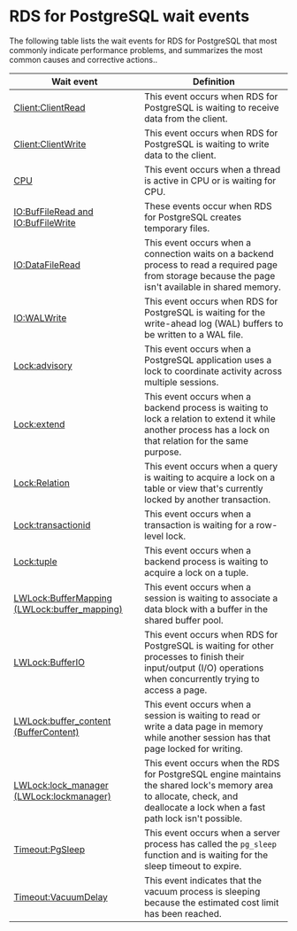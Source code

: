 # RDS for PostgreSQL wait events<a name="PostgreSQL.Tuning.concepts.summary"></a>

The following table lists the wait events for RDS for PostgreSQL that most commonly indicate performance problems, and summarizes the most common causes and corrective actions\.\.


| Wait event | Definition | 
| --- | --- | 
|  [Client:ClientRead](wait-event.clientread.md)  |  This event occurs when RDS for PostgreSQL is waiting to receive data from the client\.  | 
|  [Client:ClientWrite](wait-event.clientwrite.md)  |  This event occurs when RDS for PostgreSQL is waiting to write data to the client\.  | 
|  [CPU](wait-event.cpu.md)  | This event occurs when a thread is active in CPU or is waiting for CPU\.  | 
|  [IO:BufFileRead and IO:BufFileWrite](wait-event.iobuffile.md)  |  These events occur when RDS for PostgreSQL creates temporary files\.  | 
|  [IO:DataFileRead](wait-event.iodatafileread.md)  |  This event occurs when a connection waits on a backend process to read a required page from storage because the page isn't available in shared memory\.   | 
| [IO:WALWrite](wait-event.iowalwrite.md)  | This event occurs when RDS for PostgreSQL is waiting for the write\-ahead log \(WAL\) buffers to be written to a WAL file\.  | 
|  [Lock:advisory](wait-event.lockadvisory.md)  |  This event occurs when a PostgreSQL application uses a lock to coordinate activity across multiple sessions\.  | 
|  [Lock:extend](wait-event.lockextend.md) |  This event occurs when a backend process is waiting to lock a relation to extend it while another process has a lock on that relation for the same purpose\.  | 
|  [Lock:Relation](wait-event.lockrelation.md)  |  This event occurs when a query is waiting to acquire a lock on a table or view that's currently locked by another transaction\.  | 
|  [Lock:transactionid](wait-event.locktransactionid.md)  | This event occurs when a transaction is waiting for a row\-level lock\. | 
|  [Lock:tuple](wait-event.locktuple.md)  |  This event occurs when a backend process is waiting to acquire a lock on a tuple\.  | 
|  [LWLock:BufferMapping \(LWLock:buffer\_mapping\)](wait-event.lwl-buffer-mapping.md)  |  This event occurs when a session is waiting to associate a data block with a buffer in the shared buffer pool\.  | 
|  [LWLock:BufferIO](wait-event.lwlockbufferio.md)  |  This event occurs when RDS for PostgreSQL is waiting for other processes to finish their input/output \(I/O\) operations when concurrently trying to access a page\.  | 
|  [LWLock:buffer\_content \(BufferContent\)](wait-event.lwlockbuffercontent.md)  |  This event occurs when a session is waiting to read or write a data page in memory while another session has that page locked for writing\.  | 
|  [LWLock:lock\_manager \(LWLock:lockmanager\)](wait-event.lw-lock-manager.md)  | This event occurs when the RDS for PostgreSQL engine maintains the shared lock's memory area to allocate, check, and deallocate a lock when a fast path lock isn't possible\. | 
|  [Timeout:PgSleep](wait-event.timeoutpgsleep.md)  |  This event occurs when a server process has called the `pg_sleep` function and is waiting for the sleep timeout to expire\.   | 
|  [Timeout:VacuumDelay](wait-event.timeoutvacuumdelay.md)  | This event indicates that the vacuum process is sleeping because the estimated cost limit has been reached\.  | 